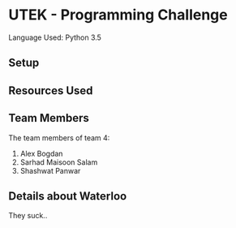 # UTEK - Programming Challenge
Language Used: Python 3.5
## Setup
## Resources Used
## Team Members
The team members of team 4:
1. Alex Bogdan
2. Sarhad Maisoon Salam
3. Shashwat Panwar
## Details about Waterloo
They suck..
